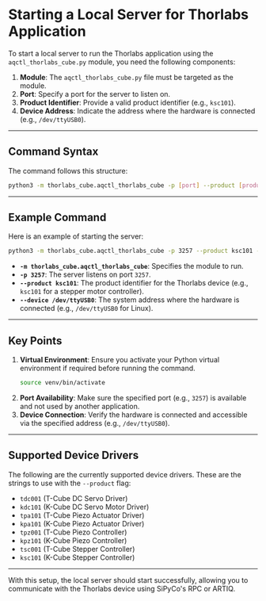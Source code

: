 # Starting a Local Server for Thorlabs Application

To start a local server to run the Thorlabs application using the `aqctl_thorlabs_cube.py` module, you need the following components:

1. **Module**: The `aqctl_thorlabs_cube.py` file must be targeted as the module.
2. **Port**: Specify a port for the server to listen on.
3. **Product Identifier**: Provide a valid product identifier (e.g., `ksc101`).
4. **Device Address**: Indicate the address where the hardware is connected (e.g., `/dev/ttyUSB0`).

---

## Command Syntax

The command follows this structure:

```bash
python3 -m thorlabs_cube.aqctl_thorlabs_cube -p [port] --product [product_identifier] --device [device_address]
```

---

## Example Command

Here is an example of starting the server:

```bash
python3 -m thorlabs_cube.aqctl_thorlabs_cube -p 3257 --product ksc101 --device /dev/ttyUSB0
```

- **`-m thorlabs_cube.aqctl_thorlabs_cube`**: Specifies the module to run.
- **`-p 3257`**: The server listens on port `3257`.
- **`--product ksc101`**: The product identifier for the Thorlabs device (e.g., `ksc101` for a stepper motor controller).
- **`--device /dev/ttyUSB0`**: The system address where the hardware is connected (e.g., `/dev/ttyUSB0` for Linux).

---

## Key Points

1. **Virtual Environment**: Ensure you activate your Python virtual environment if required before running the command.
   ```bash
   source venv/bin/activate
   ```
2. **Port Availability**: Make sure the specified port (e.g., `3257`) is available and not used by another application.
3. **Device Connection**: Verify the hardware is connected and accessible via the specified address (e.g., `/dev/ttyUSB0`).

---

## Supported Device Drivers

The following are the currently supported device drivers. These are the strings to use with the `--product` flag:

- `tdc001` (T-Cube DC Servo Driver)
- `kdc101` (K-Cube DC Servo Motor Driver)
- `tpa101` (T-Cube Piezo Actuator Driver)
- `kpa101` (K-Cube Piezo Actuator Driver)
- `tpz001` (T-Cube Piezo Controller)
- `kpz101` (K-Cube Piezo Controller)
- `tsc001` (T-Cube Stepper Controller)
- `ksc101` (K-Cube Stepper Controller)

---

With this setup, the local server should start successfully, allowing you to communicate with the Thorlabs device using SiPyCo's RPC or ARTIQ.
